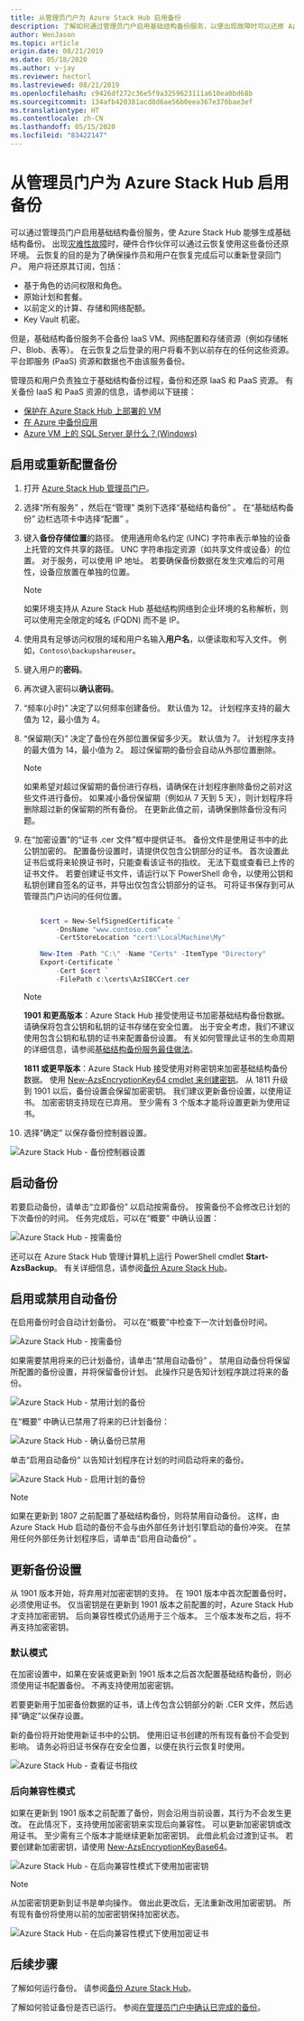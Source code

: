 ```yaml
---
title: 从管理员门户为 Azure Stack Hub 启用备份
description: 了解如何通过管理员门户启用基础结构备份服务，以便出现故障时可以还原 Azure Stack Hub。
author: WenJason
ms.topic: article
origin.date: 08/21/2019
ms.date: 05/18/2020
ms.author: v-jay
ms.reviewer: hectorl
ms.lastreviewed: 08/21/2019
ms.openlocfilehash: c9426df272c36e5f9a3259623111a610ea0bd68b
ms.sourcegitcommit: 134afb420381acd8d6ae56b0eea367e376bae3ef
ms.translationtype: HT
ms.contentlocale: zh-CN
ms.lasthandoff: 05/15/2020
ms.locfileid: "83422147"
---
```

# <a name="enable-backup-for-azure-stack-hub-from-the-administrator-portal"></a>从管理员门户为 Azure Stack Hub 启用备份

可以通过管理员门户启用基础结构备份服务，使 Azure Stack Hub 能够生成基础结构备份。 出现[灾难性故障](./azure-stack-backup-recover-data.md)时，硬件合作伙伴可以通过云恢复使用这些备份还原环境。 云恢复的目的是为了确保操作员和用户在恢复完成后可以重新登录回门户。 用户将还原其订阅，包括：

- 基于角色的访问权限和角色。
- 原始计划和套餐。
- 以前定义的计算、存储和网络配额。
- Key Vault 机密。

但是，基础结构备份服务不会备份 IaaS VM、网络配置和存储资源（例如存储帐户、Blob、表等）。 在云恢复之后登录的用户将看不到以前存在的任何这些资源。 平台即服务 (PaaS) 资源和数据也不由该服务备份。

管理员和用户负责独立于基础结构备份过程，备份和还原 IaaS 和 PaaS 资源。 有关备份 IaaS 和 PaaS 资源的信息，请参阅以下链接：

- [保护在 Azure Stack Hub 上部署的 VM](../user/azure-stack-manage-vm-protect.md)
- [在 Azure 中备份应用](/app-service/manage-backup)
- [Azure VM 上的 SQL Server 是什么？(Windows)](/virtual-machines/windows/sql/virtual-machines-windows-sql-server-iaas-overview)


## <a name="enable-or-reconfigure-backup"></a>启用或重新配置备份

1. 打开 [Azure Stack Hub 管理员门户](azure-stack-manage-portals.md)。
2. 选择“所有服务”  ，然后在“管理”  类别下选择“基础结构备份”  。 在“基础结构备份”  边栏选项卡中选择“配置”  。
3. 键入**备份存储位置**的路径。 使用通用命名约定 (UNC) 字符串表示单独的设备上托管的文件共享的路径。 UNC 字符串指定资源（如共享文件或设备）的位置。 对于服务，可以使用 IP 地址。 若要确保备份数据在发生灾难后的可用性，设备应放置在单独的位置。

    > [!Note]  
    > 如果环境支持从 Azure Stack Hub 基础结构网络到企业环境的名称解析，则可以使用完全限定的域名 (FQDN) 而不是 IP。

4. 使用具有足够访问权限的域和用户名输入**用户名**，以便读取和写入文件。 例如，`Contoso\backupshareuser`。
5. 键入用户的**密码**。
6. 再次键入密码以**确认密码**。
7. “频率(小时)”  决定了以何频率创建备份。 默认值为 12。 计划程序支持的最大值为 12，最小值为 4。 
8. “保留期(天)”  决定了备份在外部位置保留多少天。 默认值为 7。 计划程序支持的最大值为 14，最小值为 2。 超过保留期的备份会自动从外部位置删除。

    > [!Note]  
    > 如果希望对超过保留期的备份进行存档，请确保在计划程序删除备份之前对这些文件进行备份。 如果减小备份保留期（例如从 7 天到 5 天），则计划程序将删除超过新的保留期的所有备份。 在更新此值之前，请确保删除备份没有问题。

9. 在“加密设置”的“证书 .cer 文件”框中提供证书。 备份文件是使用证书中的此公钥加密的。 配置备份设置时，请提供仅包含公钥部分的证书。 首次设置此证书后或将来轮换证书时，只能查看该证书的指纹。 无法下载或查看已上传的证书文件。 若要创建证书文件，请运行以下 PowerShell 命令，以使用公钥和私钥创建自签名的证书，并导出仅包含公钥部分的证书。 可将证书保存到可从管理员门户访问的任何位置。

    ```powershell

        $cert = New-SelfSignedCertificate `
            -DnsName "www.contoso.com" `
            -CertStoreLocation "cert:\LocalMachine\My"

        New-Item -Path "C:\" -Name "Certs" -ItemType "Directory" 
        Export-Certificate `
            -Cert $cert `
            -FilePath c:\certs\AzSIBCCert.cer 
    ```

   > [!Note]
   > **1901 和更高版本**：Azure Stack Hub 接受使用证书加密基础结构备份数据。 请确保将包含公钥和私钥的证书存储在安全位置。 出于安全考虑，我们不建议使用包含公钥和私钥的证书来配置备份设置。 有关如何管理此证书的生命周期的详细信息，请参阅[基础结构备份服务最佳做法](azure-stack-backup-best-practices.md)。
   > 
   > **1811 或更早版本**：Azure Stack Hub 接受使用对称密钥来加密基础结构备份数据。 使用 [New-AzsEncryptionKey64 cmdlet 来创建密钥](https://docs.microsoft.com/powershell/module/azs.backup.admin/new-azsencryptionkeybase64)。 从 1811 升级到 1901 以后，备份设置会保留加密密钥。 我们建议更新备份设置，以使用证书。 加密密钥支持现在已弃用。 至少需有 3 个版本才能将设置更新为使用证书。

10. 选择“确定”  以保存备份控制器设置。

![Azure Stack Hub - 备份控制器设置](media/azure-stack-backup/backup-controller-settings-certificate.png)


## <a name="start-backup"></a>启动备份
若要启动备份，请单击“立即备份”  以启动按需备份。 按需备份不会修改已计划的下次备份的时间。 任务完成后，可以在“概要”  中确认设置：

![Azure Stack Hub - 按需备份](media/azure-stack-backup/scheduled-backup.png)

还可以在 Azure Stack Hub 管理计算机上运行 PowerShell cmdlet **Start-AzsBackup**。 有关详细信息，请参阅[备份 Azure Stack Hub](azure-stack-backup-back-up-azure-stack.md)。

## <a name="enable-or-disable-automatic-backups"></a>启用或禁用自动备份
在启用备份时会自动计划备份。 可以在“概要”中检查下一次计划备份时间。  

![Azure Stack Hub - 按需备份](media/azure-stack-backup/on-demand-backup.png)

如果需要禁用将来的已计划备份，请单击“禁用自动备份”  。 禁用自动备份将保留所配置的备份设置，并将保留备份计划。 此操作只是告知计划程序跳过将来的备份。

![Azure Stack Hub - 禁用计划的备份](media/azure-stack-backup/disable-auto-backup.png)

在“概要”  中确认已禁用了将来的已计划备份：

![Azure Stack Hub - 确认备份已禁用](media/azure-stack-backup/confirm-disable.png)

单击“启用自动备份”  以告知计划程序在计划的时间启动将来的备份。 

![Azure Stack Hub - 启用计划的备份](media/azure-stack-backup/enable-auto-backup.png)


> [!Note]  
> 如果在更新到 1807 之前配置了基础结构备份，则将禁用自动备份。 这样，由 Azure Stack Hub 启动的备份不会与由外部任务计划引擎启动的备份冲突。 在禁用任何外部任务计划程序后，请单击“启用自动备份”  。

## <a name="update-backup-settings"></a>更新备份设置
从 1901 版本开始，将弃用对加密密钥的支持。 在 1901 版本中首次配置备份时，必须使用证书。 仅当密钥是在更新到 1901 版本之前配置的时，Azure Stack Hub 才支持加密密钥。 后向兼容性模式仍适用于三个版本。 三个版本发布之后，将不再支持加密密钥。

### <a name="default-mode"></a>默认模式
在加密设置中，如果在安装或更新到 1901 版本之后首次配置基础结构备份，则必须使用证书配置备份。 不再支持使用加密密钥。

若要更新用于加密备份数据的证书，请上传包含公钥部分的新 .CER 文件，然后选择“确定”以保存设置。

新的备份将开始使用新证书中的公钥。 使用旧证书创建的所有现有备份不会受到影响。 请务必将旧证书保存在安全位置，以便在执行云恢复时使用。

![Azure Stack Hub - 查看证书指纹](media/azure-stack-backup/encryption-settings-thumbprint.png)

### <a name="backwards-compatibility-mode"></a>后向兼容性模式
如果在更新到 1901 版本之前配置了备份，则会沿用当前设置，其行为不会发生更改。 在此情况下，支持使用加密密钥来实现后向兼容性。 可以更新加密密钥或改用证书。 至少需有三个版本才能继续更新加密密钥。 此借此机会过渡到证书。 若要创建新加密密钥，请使用 [New-AzsEncryptionKeyBase64](https://docs.microsoft.com/powershell/module/azs.backup.admin/new-azsencryptionkeybase64)。

![Azure Stack Hub - 在后向兼容性模式下使用加密密钥](media/azure-stack-backup/encryption-settings-backcompat-encryption-key.png)

> [!Note]  
> 从加密密钥更新到证书是单向操作。 做出此更改后，无法重新改用加密密钥。 所有现有备份将使用以前的加密密钥保持加密状态。

![Azure Stack Hub - 在后向兼容性模式下使用加密证书](media/azure-stack-backup/encryption-settings-backcompat-certificate.png)

## <a name="next-steps"></a>后续步骤

了解如何运行备份。 请参阅[备份 Azure Stack Hub](azure-stack-backup-back-up-azure-stack.md)。

了解如何验证备份是否已运行。 参阅[在管理员门户中确认已完成的备份](azure-stack-backup-back-up-azure-stack.md)。